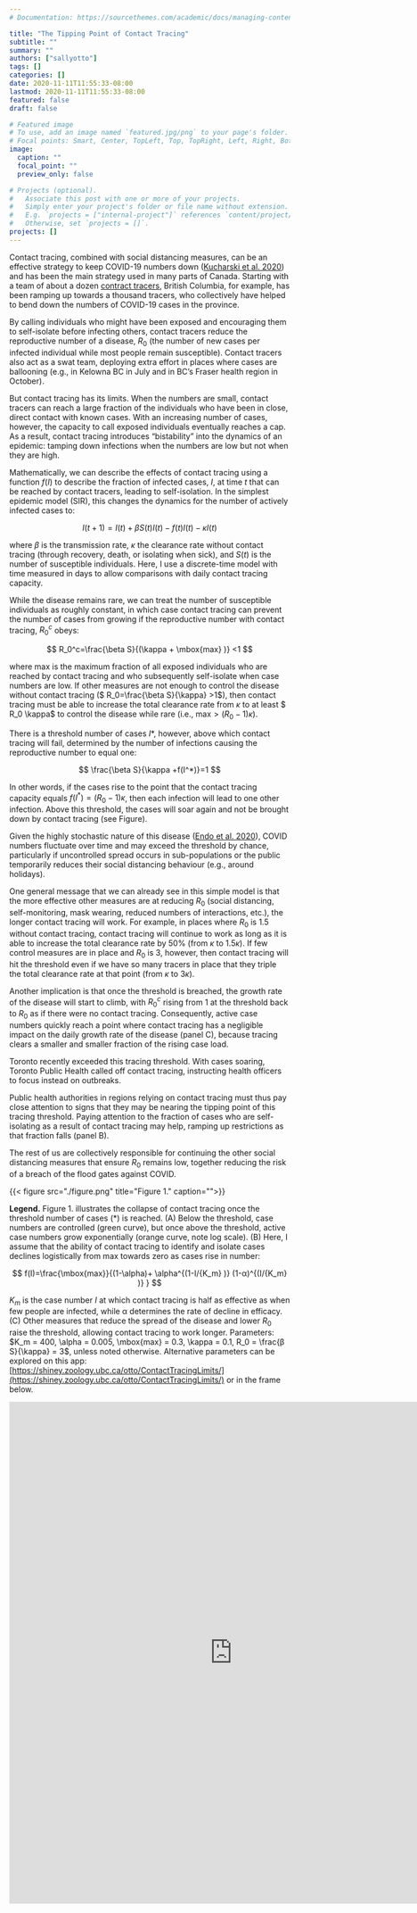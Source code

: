 ```yaml
---
# Documentation: https://sourcethemes.com/academic/docs/managing-content/

title: "The Tipping Point of Contact Tracing"
subtitle: ""
summary: ""
authors: ["sallyotto"]
tags: []
categories: []
date: 2020-11-11T11:55:33-08:00
lastmod: 2020-11-11T11:55:33-08:00
featured: false
draft: false

# Featured image
# To use, add an image named `featured.jpg/png` to your page's folder.
# Focal points: Smart, Center, TopLeft, Top, TopRight, Left, Right, BottomLeft, Bottom, BottomRight.
image:
  caption: ""
  focal_point: ""
  preview_only: false

# Projects (optional).
#   Associate this post with one or more of your projects.
#   Simply enter your project's folder or file name without extension.
#   E.g. `projects = ["internal-project"]` references `content/project/deep-learning/index.md`.
#   Otherwise, set `projects = []`.
projects: []
---
```



Contact tracing, combined with social distancing measures, can be an effective strategy to keep COVID-19 numbers down ([Kucharski et al. 2020](https://www.thelancet.com/journals/laninf/article/PIIS1473-3099(20)30457-6/fulltext)) and has been the main strategy used in many parts of Canada. Starting with a team of about a dozen [contract tracers](https://vancouversun.com/health/local-health/covid-19-contact-tracers-i-feel-like-ive-helped-decrease-the-numbers), British Columbia, for example, has been ramping up towards a thousand tracers, who collectively have helped to bend down the numbers of COVID-19 cases in the province. 

By calling individuals who might have been exposed and encouraging them to self-isolate before infecting others, contact tracers reduce the reproductive number of a disease, $R_0$ (the number of new cases per infected individual while most people remain susceptible). Contact tracers also act as a swat team, deploying extra effort in places where cases are ballooning (e.g., in Kelowna BC in July and in BC’s Fraser health region in October).

But contact tracing has its limits.  When the numbers are small, contact tracers can reach a large fraction of the individuals who have been in close, direct contact with known cases. With an increasing number of cases, however, the capacity to call exposed individuals eventually reaches a cap.  As a result, contact tracing introduces “bistability” into the dynamics of an epidemic:  tamping down infections when the numbers are low but not when they are high. 

Mathematically, we can describe the effects of contact tracing using a function $f(I)$ to describe the fraction of infected cases, $I$, at time $t$ that can be reached by contact tracers, leading to self-isolation.  In the simplest epidemic model (SIR), this changes the dynamics for the number of actively infected cases to:

$$
I(t+1) = I(t) + \beta S(t) I(t) - f(t) I(t) - \kappa I(t)
$$

where $\beta$ is the transmission rate, $\kappa$ the clearance rate without contact tracing (through recovery, death, or isolating when sick), and $S(t)$ is the number of susceptible individuals. Here, I use a discrete-time model with time measured in days to allow comparisons with daily contact tracing capacity.

While the disease remains rare, we can treat the number of susceptible individuals as roughly constant, in which case contact tracing can prevent the number of cases from growing if the reproductive number with contact tracing, $R_0^c$ obeys:
 
$$
R_0^c=\frac{\beta S}{(\kappa + \mbox{max} )} <1 
$$

where $\mbox{max}$ is the maximum fraction of all exposed individuals who are reached by contact tracing and who subsequently self-isolate when case numbers are low.  If other measures are not enough to control the disease without contact tracing ($ R_0=\frac{\beta S}{\kappa} >1$), then contact tracing must be able to increase the total clearance rate from $\kappa$ to at least $ R_0  \kappa$ to control the disease while rare (i.e., $\mbox{max} > (R_0 - 1 ) \kappa$).

There is a threshold number of cases $I*$, however, above which contact tracing will fail, determined by the number of infections causing the reproductive number to equal one:

$$
\frac{\beta S}{\kappa +f(I^*)}=1 
$$

In other words, if the cases rise to the point that the contact tracing capacity equals $f(I^*)= (R_0 -1) \kappa$, then each infection will lead to one other infection. Above this threshold, the cases will soar again and not be brought down by contact tracing (see Figure).

Given the highly stochastic nature of this disease ([Endo et al. 2020](https://www.ncbi.nlm.nih.gov/pmc/articles/PMC7338915/pdf/wellcomeopenres-5-17714.pdf)), COVID numbers fluctuate over time and may exceed the threshold by chance, particularly if uncontrolled spread occurs in sub-populations or the public temporarily reduces their social distancing behaviour (e.g., around holidays).

One general message that we can already see in this simple model is that the more effective other measures are at reducing $R_0$ (social distancing, self-monitoring, mask wearing, reduced numbers of interactions, etc.), the longer contact tracing will work.  For example, in places where $R_0$ is 1.5 without contact tracing, contact tracing will continue to work as long as it is able to increase the total clearance rate by 50% (from $\kappa$ to $1.5 \kappa$). If few control measures are in place and $R_0$ is 3, however, then contact tracing will hit the threshold even if we have so many tracers in place that they triple the total clearance rate at that point (from $\kappa$ to $3 \kappa$).

Another implication is that once the threshold is breached, the growth rate of the disease will start to climb, with $R_0^c$ rising from 1 at the threshold back to $R_0$ as if there were no contact tracing. Consequently, active case numbers quickly reach a point where contact tracing has a negligible impact on the daily growth rate of the disease (panel C), because tracing clears a smaller and smaller fraction of the rising case load.

Toronto recently exceeded this tracing threshold.  With cases soaring, Toronto Public Health
called off contact tracing, instructing health officers to focus instead on outbreaks.

Public health authorities in regions relying on contact tracing must thus pay close attention to signs that they may be nearing the tipping point of this tracing threshold. Paying attention to the fraction of cases who are self-isolating as a result of contact tracing may help, ramping up restrictions as that fraction falls (panel B).  

The rest of us are collectively responsible for continuing the other social distancing measures that ensure $R_0$ remains low, together reducing the risk of a breach of the flood gates against COVID.
 
 




{{< figure src="./figure.png" title="Figure 1." caption="">}}


**Legend.** Figure 1. illustrates the collapse of contact tracing once the threshold number of cases (*) is reached. (A) Below the threshold, case numbers are controlled (green curve), but once above the threshold, active case numbers grow exponentially (orange curve, note log scale). (B) Here, I assume that the ability of contact tracing to identify and isolate cases declines logistically from max towards zero as cases rise in number:
   
   
$$
f(I)=\frac{\mbox{max}}{(1-\alpha)+ \alpha^{(1-I/{K_m} )} (1-α)^{(I/{K_m} )} }
$$

$K_m$ is the case number $I$ at which contact tracing is half as effective as when few people are infected, while α determines the rate of decline in efficacy.  (C) Other measures that reduce the spread of the disease and lower $R_0$ raise the threshold, allowing contact tracing to work longer. Parameters: $K_m = 400, \alpha = 0.005, \mbox{max} = 0.3, \kappa = 0.1, R_0 = \frac{β S}{\kappa} = 3$, unless noted otherwise. Alternative parameters can be explored on this app: [https://shiney.zoology.ubc.ca/otto/ContactTracingLimits/](https://shiney.zoology.ubc.ca/otto/ContactTracingLimits/) or in the frame below.


<iframe width="800" height="900" scrolling="no" frameborder="no"  src="https://shiney.zoology.ubc.ca/otto/ContactTracingLimits"> </iframe>
